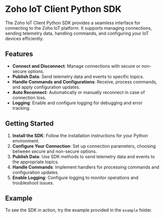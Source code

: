 # Zoho IoT Client Python SDK

The Zoho IoT Client Python SDK provides a seamless interface for connecting to the Zoho IoT platform. It supports managing connections, sending telemetry data, handling commands, and configuring your IoT devices efficiently.

## Features

- **Connect and Disconnect**: Manage connections with secure or non-secure options.
- **Publish Data**: Send telemetry data and events to specific topics.
- **Handle Commands and Configurations**: Receive, process commands, and apply configuration updates.
- **Auto Reconnect**: Automatically or manually reconnect in case of connection loss.
- **Logging**: Enable and configure logging for debugging and error tracking.

## Getting Started

1. **Install the SDK**: Follow the installation instructions for your Python environment.
2. **Configure Your Connection**: Set up connection parameters, choosing between secure and non-secure options.
3. **Publish Data**: Use SDK methods to send telemetry data and events to the appropriate topics.
4. **Handle Commands**: Implement handlers for processing commands and configuration updates.
5. **Enable Logging**: Configure logging to monitor operations and troubleshoot issues.

## Example

To see the SDK in action, try the example provided in the `example` folder.
